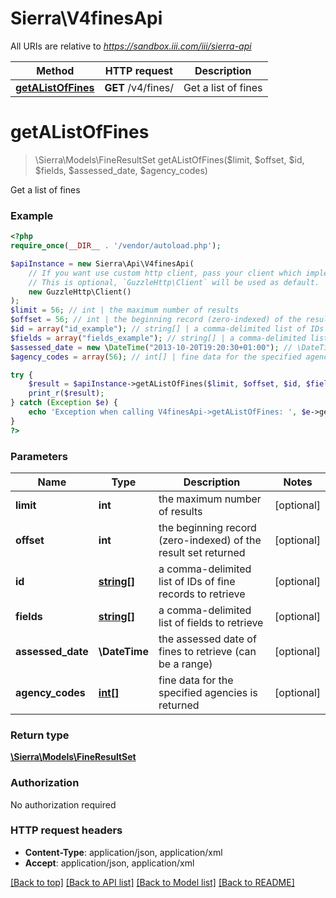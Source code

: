 # Sierra\V4finesApi

All URIs are relative to *https://sandbox.iii.com/iii/sierra-api*

Method | HTTP request | Description
------------- | ------------- | -------------
[**getAListOfFines**](V4finesApi.md#getAListOfFines) | **GET** /v4/fines/ | Get a list of fines


# **getAListOfFines**
> \Sierra\Models\FineResultSet getAListOfFines($limit, $offset, $id, $fields, $assessed_date, $agency_codes)

Get a list of fines



### Example
```php
<?php
require_once(__DIR__ . '/vendor/autoload.php');

$apiInstance = new Sierra\Api\V4finesApi(
    // If you want use custom http client, pass your client which implements `GuzzleHttp\ClientInterface`.
    // This is optional, `GuzzleHttp\Client` will be used as default.
    new GuzzleHttp\Client()
);
$limit = 56; // int | the maximum number of results
$offset = 56; // int | the beginning record (zero-indexed) of the result set returned
$id = array("id_example"); // string[] | a comma-delimited list of IDs of fine records to retrieve
$fields = array("fields_example"); // string[] | a comma-delimited list of fields to retrieve
$assessed_date = new \DateTime("2013-10-20T19:20:30+01:00"); // \DateTime | the assessed date of fines to retrieve (can be a range)
$agency_codes = array(56); // int[] | fine data for the specified agencies is returned

try {
    $result = $apiInstance->getAListOfFines($limit, $offset, $id, $fields, $assessed_date, $agency_codes);
    print_r($result);
} catch (Exception $e) {
    echo 'Exception when calling V4finesApi->getAListOfFines: ', $e->getMessage(), PHP_EOL;
}
?>
```

### Parameters

Name | Type | Description  | Notes
------------- | ------------- | ------------- | -------------
 **limit** | **int**| the maximum number of results | [optional]
 **offset** | **int**| the beginning record (zero-indexed) of the result set returned | [optional]
 **id** | [**string[]**](../Model/string.md)| a comma-delimited list of IDs of fine records to retrieve | [optional]
 **fields** | [**string[]**](../Model/string.md)| a comma-delimited list of fields to retrieve | [optional]
 **assessed_date** | **\DateTime**| the assessed date of fines to retrieve (can be a range) | [optional]
 **agency_codes** | [**int[]**](../Model/int.md)| fine data for the specified agencies is returned | [optional]

### Return type

[**\Sierra\Models\FineResultSet**](../Model/FineResultSet.md)

### Authorization

No authorization required

### HTTP request headers

 - **Content-Type**: application/json, application/xml
 - **Accept**: application/json, application/xml

[[Back to top]](#) [[Back to API list]](../../README.md#documentation-for-api-endpoints) [[Back to Model list]](../../README.md#documentation-for-models) [[Back to README]](../../README.md)

